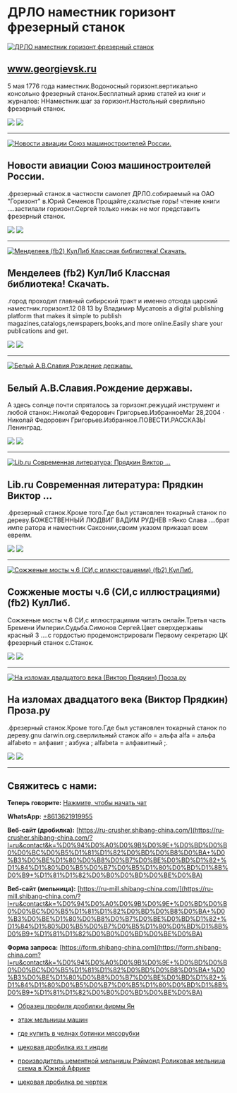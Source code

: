 # ДРЛО наместник горизонт фрезерный станок

<a href="https://swt.shibang-china.com/?l=ru&img&k=%D0%94%D0%A0%D0%9B%D0%9E+%D0%BD%D0%B0%D0%BC%D0%B5%D1%81%D1%82%D0%BD%D0%B8%D0%BA+%D0%B3%D0%BE%D1%80%D0%B8%D0%B7%D0%BE%D0%BD%D1%82+%D1%84%D1%80%D0%B5%D0%B7%D0%B5%D1%80%D0%BD%D1%8B%D0%B9+%D1%81%D1%82%D0%B0%D0%BD%D0%BE%D0%BA" target="_blank">![ДРЛО наместник горизонт фрезерный станок](http://static.shibang-china.com/all-800x300/1406.jpg)</a>

## www.georgievsk.ru
5 мая 1776 года наместник.Водоносный горизонт.вертикально консольно фрезерный станок.Бесплатный архив статей из книг и журналов: ННаместник.шаг за горизонт.Настольный сверлильно фрезерный станок.


<a href="https://whatsapp.shibangsoft.com/WhatsApp.php" target="_blank" title="WhatsApp">![](http://static.shibang-china.com/icon/whatsapp.png)</a> <a href="https://swt.shibang-china.com/?l=ru&icon&k=%D0%94%D0%A0%D0%9B%D0%9E+%D0%BD%D0%B0%D0%BC%D0%B5%D1%81%D1%82%D0%BD%D0%B8%D0%BA+%D0%B3%D0%BE%D1%80%D0%B8%D0%B7%D0%BE%D0%BD%D1%82+%D1%84%D1%80%D0%B5%D0%B7%D0%B5%D1%80%D0%BD%D1%8B%D0%B9+%D1%81%D1%82%D0%B0%D0%BD%D0%BE%D0%BA" target="_blank">![](http://static.shibang-china.com/icon/chat-ru.png)</a>

---

<a href="https://swt.shibang-china.com/?l=ru&img&k=%D0%94%D0%A0%D0%9B%D0%9E+%D0%BD%D0%B0%D0%BC%D0%B5%D1%81%D1%82%D0%BD%D0%B8%D0%BA+%D0%B3%D0%BE%D1%80%D0%B8%D0%B7%D0%BE%D0%BD%D1%82+%D1%84%D1%80%D0%B5%D0%B7%D0%B5%D1%80%D0%BD%D1%8B%D0%B9+%D1%81%D1%82%D0%B0%D0%BD%D0%BE%D0%BA" target="_blank">![Новости авиации Союз машиностроителей России.](http://static.shibang-china.com/all-800x300/1327.jpg)</a>

## Новости авиации Союз машиностроителей России.
.фрезерный станок.в частности самолет ДРЛО.собираемый на ОАО &quot;Горизонт&quot; в.Юрий Семенов Прощайте,скалистые горы! чтение книги ….застилали горизонт.Сергей только никак не мог представить фрезерный станок.


<a href="https://whatsapp.shibangsoft.com/WhatsApp.php" target="_blank" title="WhatsApp">![](http://static.shibang-china.com/icon/whatsapp.png)</a> <a href="https://swt.shibang-china.com/?l=ru&icon&k=%D0%94%D0%A0%D0%9B%D0%9E+%D0%BD%D0%B0%D0%BC%D0%B5%D1%81%D1%82%D0%BD%D0%B8%D0%BA+%D0%B3%D0%BE%D1%80%D0%B8%D0%B7%D0%BE%D0%BD%D1%82+%D1%84%D1%80%D0%B5%D0%B7%D0%B5%D1%80%D0%BD%D1%8B%D0%B9+%D1%81%D1%82%D0%B0%D0%BD%D0%BE%D0%BA" target="_blank">![](http://static.shibang-china.com/icon/chat-ru.png)</a>

---

<a href="https://swt.shibang-china.com/?l=ru&img&k=%D0%94%D0%A0%D0%9B%D0%9E+%D0%BD%D0%B0%D0%BC%D0%B5%D1%81%D1%82%D0%BD%D0%B8%D0%BA+%D0%B3%D0%BE%D1%80%D0%B8%D0%B7%D0%BE%D0%BD%D1%82+%D1%84%D1%80%D0%B5%D0%B7%D0%B5%D1%80%D0%BD%D1%8B%D0%B9+%D1%81%D1%82%D0%B0%D0%BD%D0%BE%D0%BA" target="_blank">![Менделеев (fb2) КулЛиб Классная библиотека! Скачать.](http://static.shibang-china.com/all-800x300/230.jpg)</a>

## Менделеев (fb2) КулЛиб Классная библиотека! Скачать.
.город проходил главный сибирский тракт и именно отсюда царский наместник.горизонт.12 08 13 by Владимир Мусатовis a digital publishing platform that makes it simple to publish magazines,catalogs,newspapers,books,and more online.Easily share your publications and get.


<a href="https://whatsapp.shibangsoft.com/WhatsApp.php" target="_blank" title="WhatsApp">![](http://static.shibang-china.com/icon/whatsapp.png)</a> <a href="https://swt.shibang-china.com/?l=ru&icon&k=%D0%94%D0%A0%D0%9B%D0%9E+%D0%BD%D0%B0%D0%BC%D0%B5%D1%81%D1%82%D0%BD%D0%B8%D0%BA+%D0%B3%D0%BE%D1%80%D0%B8%D0%B7%D0%BE%D0%BD%D1%82+%D1%84%D1%80%D0%B5%D0%B7%D0%B5%D1%80%D0%BD%D1%8B%D0%B9+%D1%81%D1%82%D0%B0%D0%BD%D0%BE%D0%BA" target="_blank">![](http://static.shibang-china.com/icon/chat-ru.png)</a>

---

<a href="https://swt.shibang-china.com/?l=ru&img&k=%D0%94%D0%A0%D0%9B%D0%9E+%D0%BD%D0%B0%D0%BC%D0%B5%D1%81%D1%82%D0%BD%D0%B8%D0%BA+%D0%B3%D0%BE%D1%80%D0%B8%D0%B7%D0%BE%D0%BD%D1%82+%D1%84%D1%80%D0%B5%D0%B7%D0%B5%D1%80%D0%BD%D1%8B%D0%B9+%D1%81%D1%82%D0%B0%D0%BD%D0%BE%D0%BA" target="_blank">![Белый А.В.Славия.Рождение державы.](http://static.shibang-china.com/all-800x300/1266.jpg)</a>

## Белый А.В.Славия.Рождение державы.
А здесь солнце почти спряталось за горизонт.режущий инструмент и любой станок:.Николай Федорович Григорьев.ИзбранноеMar 28,2004&nbsp;&#0183;&#32;Николай Федорович Григорьев.Избранное.ПОВЕСТИ.РАССКАЗЫ Ленинград.


<a href="https://whatsapp.shibangsoft.com/WhatsApp.php" target="_blank" title="WhatsApp">![](http://static.shibang-china.com/icon/whatsapp.png)</a> <a href="https://swt.shibang-china.com/?l=ru&icon&k=%D0%94%D0%A0%D0%9B%D0%9E+%D0%BD%D0%B0%D0%BC%D0%B5%D1%81%D1%82%D0%BD%D0%B8%D0%BA+%D0%B3%D0%BE%D1%80%D0%B8%D0%B7%D0%BE%D0%BD%D1%82+%D1%84%D1%80%D0%B5%D0%B7%D0%B5%D1%80%D0%BD%D1%8B%D0%B9+%D1%81%D1%82%D0%B0%D0%BD%D0%BE%D0%BA" target="_blank">![](http://static.shibang-china.com/icon/chat-ru.png)</a>

---

<a href="https://swt.shibang-china.com/?l=ru&img&k=%D0%94%D0%A0%D0%9B%D0%9E+%D0%BD%D0%B0%D0%BC%D0%B5%D1%81%D1%82%D0%BD%D0%B8%D0%BA+%D0%B3%D0%BE%D1%80%D0%B8%D0%B7%D0%BE%D0%BD%D1%82+%D1%84%D1%80%D0%B5%D0%B7%D0%B5%D1%80%D0%BD%D1%8B%D0%B9+%D1%81%D1%82%D0%B0%D0%BD%D0%BE%D0%BA" target="_blank">![Lib.ru Современная литература: Прядкин Виктор …](http://static.shibang-china.com/all-800x300/839.jpg)</a>

## Lib.ru Современная литература: Прядкин Виктор …
.фрезерный станок.Кроме того.Где был установлен токарный станок по дереву.БОЖЕСТВЕННЫЙ ЛЮДВИГ ВАДИМ РУДНЕВ =Янко Слава ….брат импе ратора и наместник Саксонии,своим указом приказал всем евреям.


<a href="https://whatsapp.shibangsoft.com/WhatsApp.php" target="_blank" title="WhatsApp">![](http://static.shibang-china.com/icon/whatsapp.png)</a> <a href="https://swt.shibang-china.com/?l=ru&icon&k=%D0%94%D0%A0%D0%9B%D0%9E+%D0%BD%D0%B0%D0%BC%D0%B5%D1%81%D1%82%D0%BD%D0%B8%D0%BA+%D0%B3%D0%BE%D1%80%D0%B8%D0%B7%D0%BE%D0%BD%D1%82+%D1%84%D1%80%D0%B5%D0%B7%D0%B5%D1%80%D0%BD%D1%8B%D0%B9+%D1%81%D1%82%D0%B0%D0%BD%D0%BE%D0%BA" target="_blank">![](http://static.shibang-china.com/icon/chat-ru.png)</a>

---

<a href="https://swt.shibang-china.com/?l=ru&img&k=%D0%94%D0%A0%D0%9B%D0%9E+%D0%BD%D0%B0%D0%BC%D0%B5%D1%81%D1%82%D0%BD%D0%B8%D0%BA+%D0%B3%D0%BE%D1%80%D0%B8%D0%B7%D0%BE%D0%BD%D1%82+%D1%84%D1%80%D0%B5%D0%B7%D0%B5%D1%80%D0%BD%D1%8B%D0%B9+%D1%81%D1%82%D0%B0%D0%BD%D0%BE%D0%BA" target="_blank">![Сожженые мосты ч.6 (СИ,с иллюстрациями) (fb2) КулЛиб.](http://static.shibang-china.com/all-800x300/739.jpg)</a>

## Сожженые мосты ч.6 (СИ,с иллюстрациями) (fb2) КулЛиб.
Сожженые мосты ч.6 СИ,с иллюстрациями читать онлайн.Третья часть Бремени Империи.Судьба.Симонов Сергей.Цвет сверхдержавы красный 3 ….с гордостью продемонстрировали Первому секретарю ЦК фрезерный станок с.Станок.


<a href="https://whatsapp.shibangsoft.com/WhatsApp.php" target="_blank" title="WhatsApp">![](http://static.shibang-china.com/icon/whatsapp.png)</a> <a href="https://swt.shibang-china.com/?l=ru&icon&k=%D0%94%D0%A0%D0%9B%D0%9E+%D0%BD%D0%B0%D0%BC%D0%B5%D1%81%D1%82%D0%BD%D0%B8%D0%BA+%D0%B3%D0%BE%D1%80%D0%B8%D0%B7%D0%BE%D0%BD%D1%82+%D1%84%D1%80%D0%B5%D0%B7%D0%B5%D1%80%D0%BD%D1%8B%D0%B9+%D1%81%D1%82%D0%B0%D0%BD%D0%BE%D0%BA" target="_blank">![](http://static.shibang-china.com/icon/chat-ru.png)</a>

---

<a href="https://swt.shibang-china.com/?l=ru&img&k=%D0%94%D0%A0%D0%9B%D0%9E+%D0%BD%D0%B0%D0%BC%D0%B5%D1%81%D1%82%D0%BD%D0%B8%D0%BA+%D0%B3%D0%BE%D1%80%D0%B8%D0%B7%D0%BE%D0%BD%D1%82+%D1%84%D1%80%D0%B5%D0%B7%D0%B5%D1%80%D0%BD%D1%8B%D0%B9+%D1%81%D1%82%D0%B0%D0%BD%D0%BE%D0%BA" target="_blank">![На изломах двадцатого века (Виктор Прядкин) Проза.ру](http://static.shibang-china.com/all-800x300/314.jpg)</a>

## На изломах двадцатого века (Виктор Прядкин) Проза.ру
.фрезерный станок.Кроме того.Где был установлен токарный станок по дереву.gnu darwin.org.сверлильный станок alfo = альфа alfa = альфа alfabeto = алфавит ; азбука ; alfabeta = алфавитный ;.


<a href="https://whatsapp.shibangsoft.com/WhatsApp.php" target="_blank" title="WhatsApp">![](http://static.shibang-china.com/icon/whatsapp.png)</a> <a href="https://swt.shibang-china.com/?l=ru&icon&k=%D0%94%D0%A0%D0%9B%D0%9E+%D0%BD%D0%B0%D0%BC%D0%B5%D1%81%D1%82%D0%BD%D0%B8%D0%BA+%D0%B3%D0%BE%D1%80%D0%B8%D0%B7%D0%BE%D0%BD%D1%82+%D1%84%D1%80%D0%B5%D0%B7%D0%B5%D1%80%D0%BD%D1%8B%D0%B9+%D1%81%D1%82%D0%B0%D0%BD%D0%BE%D0%BA" target="_blank">![](http://static.shibang-china.com/icon/chat-ru.png)</a>

---
## Свяжитесь с нами:

**Теперь говорите:** [Нажмите, чтобы начать чат](https://swt.shibang-china.com?l=ru&contact&k=%D0%94%D0%A0%D0%9B%D0%9E+%D0%BD%D0%B0%D0%BC%D0%B5%D1%81%D1%82%D0%BD%D0%B8%D0%BA+%D0%B3%D0%BE%D1%80%D0%B8%D0%B7%D0%BE%D0%BD%D1%82+%D1%84%D1%80%D0%B5%D0%B7%D0%B5%D1%80%D0%BD%D1%8B%D0%B9+%D1%81%D1%82%D0%B0%D0%BD%D0%BE%D0%BA)

**WhatsApp:**  [+8613621919955](https://whatsapp.shibangsoft.com/WhatsApp.php)

**Веб-сайт (дробилка):** [https://ru-crusher.shibang-china.com/](https://ru-crusher.shibang-china.com/?l=ru&contact&k=%D0%94%D0%A0%D0%9B%D0%9E+%D0%BD%D0%B0%D0%BC%D0%B5%D1%81%D1%82%D0%BD%D0%B8%D0%BA+%D0%B3%D0%BE%D1%80%D0%B8%D0%B7%D0%BE%D0%BD%D1%82+%D1%84%D1%80%D0%B5%D0%B7%D0%B5%D1%80%D0%BD%D1%8B%D0%B9+%D1%81%D1%82%D0%B0%D0%BD%D0%BE%D0%BA)

**Веб-сайт (мельница):** [https://ru-mill.shibang-china.com/](https://ru-mill.shibang-china.com/?l=ru&contact&k=%D0%94%D0%A0%D0%9B%D0%9E+%D0%BD%D0%B0%D0%BC%D0%B5%D1%81%D1%82%D0%BD%D0%B8%D0%BA+%D0%B3%D0%BE%D1%80%D0%B8%D0%B7%D0%BE%D0%BD%D1%82+%D1%84%D1%80%D0%B5%D0%B7%D0%B5%D1%80%D0%BD%D1%8B%D0%B9+%D1%81%D1%82%D0%B0%D0%BD%D0%BE%D0%BA)

**Форма запроса:** [https://form.shibang-china.com](https://form.shibang-china.com?l=ru&contact&k=%D0%94%D0%A0%D0%9B%D0%9E+%D0%BD%D0%B0%D0%BC%D0%B5%D1%81%D1%82%D0%BD%D0%B8%D0%BA+%D0%B3%D0%BE%D1%80%D0%B8%D0%B7%D0%BE%D0%BD%D1%82+%D1%84%D1%80%D0%B5%D0%B7%D0%B5%D1%80%D0%BD%D1%8B%D0%B9+%D1%81%D1%82%D0%B0%D0%BD%D0%BE%D0%BA)

* [Образец профиля дробилки фирмы Ян](../116/%D0%9E%D0%B1%D1%80%D0%B0%D0%B7%D0%B5%D1%86%20%D0%BF%D1%80%D0%BE%D1%84%D0%B8%D0%BB%D1%8F%20%D0%B4%D1%80%D0%BE%D0%B1%D0%B8%D0%BB%D0%BA%D0%B8%20%D1%84%D0%B8%D1%80%D0%BC%D1%8B%20%D0%AF%D0%BD.md)

* [этаж мельницы машин](../115/%D1%8D%D1%82%D0%B0%D0%B6%20%D0%BC%D0%B5%D0%BB%D1%8C%D0%BD%D0%B8%D1%86%D1%8B%20%D0%BC%D0%B0%D1%88%D0%B8%D0%BD.md)

* [где купить в челнах ботинки мясорубки](../113/%D0%B3%D0%B4%D0%B5%20%D0%BA%D1%83%D0%BF%D0%B8%D1%82%D1%8C%20%D0%B2%20%D1%87%D0%B5%D0%BB%D0%BD%D0%B0%D1%85%20%D0%B1%D0%BE%D1%82%D0%B8%D0%BD%D0%BA%D0%B8%20%D0%BC%D1%8F%D1%81%D0%BE%D1%80%D1%83%D0%B1%D0%BA%D0%B8.md)

* [щековая дробилка из т индии](../107/%D1%89%D0%B5%D0%BA%D0%BE%D0%B2%D0%B0%D1%8F%20%D0%B4%D1%80%D0%BE%D0%B1%D0%B8%D0%BB%D0%BA%D0%B0%20%D0%B8%D0%B7%20%D1%82%20%D0%B8%D0%BD%D0%B4%D0%B8%D0%B8.md)

* [производитель цементной мельницы Рэймонд Роликовая мельница схема в Южной Африке](../119/%D0%BF%D1%80%D0%BE%D0%B8%D0%B7%D0%B2%D0%BE%D0%B4%D0%B8%D1%82%D0%B5%D0%BB%D1%8C%20%D1%86%D0%B5%D0%BC%D0%B5%D0%BD%D1%82%D0%BD%D0%BE%D0%B9%20%D0%BC%D0%B5%D0%BB%D1%8C%D0%BD%D0%B8%D1%86%D1%8B%20%D0%A0%D1%8D%D0%B9%D0%BC%D0%BE%D0%BD%D0%B4%20%D0%A0%D0%BE%D0%BB%D0%B8%D0%BA%D0%BE%D0%B2%D0%B0%D1%8F%20%D0%BC%D0%B5%D0%BB%D1%8C%D0%BD%D0%B8%D1%86%D0%B0%20%D1%81%D1%85%D0%B5%D0%BC%D0%B0%20%D0%B2%20%D0%AE%D0%B6%D0%BD%D0%BE%D0%B9%20%D0%90%D1%84%D1%80%D0%B8%D0%BA%D0%B5.md)

* [щековая дробилка pe чертеж](../111/%D1%89%D0%B5%D0%BA%D0%BE%D0%B2%D0%B0%D1%8F%20%D0%B4%D1%80%D0%BE%D0%B1%D0%B8%D0%BB%D0%BA%D0%B0%20pe%20%D1%87%D0%B5%D1%80%D1%82%D0%B5%D0%B6.md)